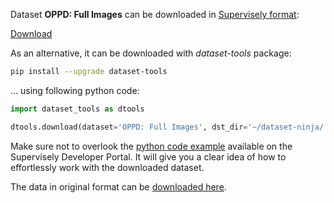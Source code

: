 Dataset **OPPD: Full Images** can be downloaded in [Supervisely format](https://developer.supervisely.com/api-references/supervisely-annotation-json-format):

 [Download](https://assets.supervisely.com/remote/eyJsaW5rIjogInMzOi8vc3VwZXJ2aXNlbHktZGF0YXNldHMvMzAxM19PUFBEOiBGdWxsIEltYWdlcy9vcHBkOi1mdWxsLWltYWdlcy1EYXRhc2V0TmluamEudGFyIiwgInNpZyI6ICJ5cmIreDE5bzErdVJkbDNCcG0zTmExeGtzUmdGTGVDVWpGd2lJLytML0V3PSJ9?response-content-disposition=attachment%3B%20filename%3D%22oppd%3A-full-images-DatasetNinja.tar%22)

As an alternative, it can be downloaded with *dataset-tools* package:
``` bash
pip install --upgrade dataset-tools
```

... using following python code:
``` python
import dataset_tools as dtools

dtools.download(dataset='OPPD: Full Images', dst_dir='~/dataset-ninja/')
```
Make sure not to overlook the [python code example](https://developer.supervisely.com/getting-started/python-sdk-tutorials/iterate-over-a-local-project) available on the Supervisely Developer Portal. It will give you a clear idea of how to effortlessly work with the downloaded dataset.

The data in original format can be [downloaded here](https://gitlab.au.dk/AUENG-Vision/OPPD).
